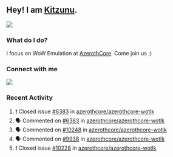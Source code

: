 ## Hey! I am [Kitzunu](https://Github.com/Kitzunu).

<!--<a href="https://github-readme-stats.kitzunu.vercel.app/api?username=Kitzunu&show_icons=true&theme=dark">
  <img align="center" src="https://github-readme-stats.kitzunu.vercel.app/api?username=Kitzunu&show_icons=true&theme=dark" />
</a>-->
<a href="https://github-readme-stats.kitzunu.vercel.app/api?username=Kitzunu&show_icons=true&theme=dark">
  <img align="center" src="https://github-readme-stats.vercel.app/api/top-langs/?username=Kitzunu&layout=compact&theme=dark" />
</a>

### What do I do?

I focus on WoW Emulation at [AzerothCore](https://Github.com/AzerothCore). Come join us ;)

### Connect with me
[![](https://img.shields.io/badge/AzerothCore%20Discord-Connect%20with%20me!-green)](https://discord.com/invite/gkt4y2x)

### Recent Activity

<!--START_SECTION:activity-->
1. ❗️ Closed issue [#6383](https://github.com/azerothcore/azerothcore-wotlk/issues/6383) in [azerothcore/azerothcore-wotlk](https://github.com/azerothcore/azerothcore-wotlk)
2. 🗣 Commented on [#6383](https://github.com/azerothcore/azerothcore-wotlk/issues/6383) in [azerothcore/azerothcore-wotlk](https://github.com/azerothcore/azerothcore-wotlk)
3. 🗣 Commented on [#10248](https://github.com/azerothcore/azerothcore-wotlk/issues/10248) in [azerothcore/azerothcore-wotlk](https://github.com/azerothcore/azerothcore-wotlk)
4. 🗣 Commented on [#9938](https://github.com/azerothcore/azerothcore-wotlk/issues/9938) in [azerothcore/azerothcore-wotlk](https://github.com/azerothcore/azerothcore-wotlk)
5. ❗️ Closed issue [#10228](https://github.com/azerothcore/azerothcore-wotlk/issues/10228) in [azerothcore/azerothcore-wotlk](https://github.com/azerothcore/azerothcore-wotlk)
<!--END_SECTION:activity-->
